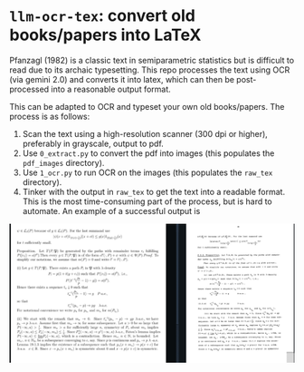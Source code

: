 # `llm-ocr-tex`: convert old books/papers into LaTeX

Pfanzagl (1982) is a classic text in semiparametric statistics but is difficult to read due to its archaic typesetting. This repo processes the text using OCR (via gemini 2.0) and converts it into latex, which can then be post-processed into a reasonable output format.

This can be adapted to OCR and typeset your own old books/papers. The process is as follows:

1. Scan the text using a high-resolution scanner (300 dpi or higher), preferably in grayscale, output to pdf.
2. Use `0_extract.py` to convert the pdf into images (this populates the `pdf_images` directory).
3. Use `1_ocr.py` to run OCR on the images (this populates the `raw_tex` directory).
4. Tinker with the output in `raw_tex` to get the text into a readable format. This is the most time-consuming part of the process, but is hard to automate. An example of a successful output is

![](demo_pg_51.png)
